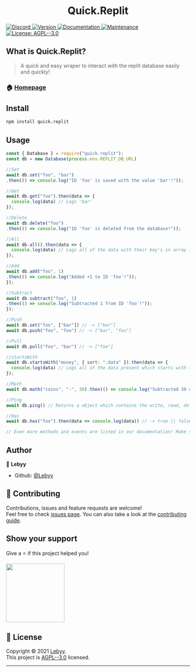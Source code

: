 <h1 align="center">Quick.Replit</h1>
<p>
  <a href="https://discord.gg/pndumb6J3t" target="_blank">
    <img alt="Discord" src="https://img.shields.io/badge/Chat-Click%20here-7289d9?style=for-the-badge&logo=discord">
  </a>
  <a href="https://www.npmjs.com/package/quick.replit" target="_blank">
    <img alt="Version" src="https://img.shields.io/npm/v/quick.replit.svg?style=for-the-badge">
  </a>
  <a href="https://quickreplit.js.org" target="_blank">
    <img alt="Documentation" src="https://img.shields.io/badge/documentation-yes-brightgreen.svg?style=for-the-badge" />
  </a>
  <a href="https://github.com/Lebyy/quick.replit/graphs/commit-activity" target="_blank">
    <img alt="Maintenance" src="https://img.shields.io/badge/Maintained%3F-yes-green.svg?style=for-the-badge" />
  </a>
  <a href="https://github.com/Lebyy/quick.replit/blob/master/LICENSE" target="_blank">
    <img alt="License: AGPL--3.0" src="https://img.shields.io/github/license/Lebyy/quick.replit?style=for-the-badge" />
  </a>
</p>

## What is Quick.Replit?
> A quick and easy wraper to interact with the replit database easily and quickly!

### 🏠 [Homepage](https://quickreplit.js.org)

## Install

```sh
npm install quick.replit
```

## Usage

```js
const { Database } = require("quick.replit");
const db = new Database(process.env.REPLIT_DB_URL)

//Set
await db.set("foo", "bar")
.then(() => console.log("ID 'foo' is saved with the value 'bar'!"));

//Get
await db.get("foo").then(data => {
  console.log(data) // Logs 'bar'
});

//Delete
await db.delete("foo")
.then(() => console.log("ID 'foo' is deleted from the database!"));

//All
await db.all().then(data => {
  console.log(data) // Logs all of the data with their key's in array form
});

//Add
await db.add("foo", 1)
.then(() => console.log("Added +1 to ID 'foo'!"));
});

//Subtract
await db.subtract("foo", 1)
.then(() => console.log("Subtracted 1 from ID 'foo'!"));
});

//Push
await db.set("foo", ["bar"]) // -> ["bar"]
await db.push("foo", "foo") // -> ["bar", "foo"]

//Pull
await db.pull("foo", "bar") // -> ["foo"]

//startsWith
await db.startsWith("money", { sort: ".data" }).then(data => {
  console.log(data) // Logs all of the data present which starts with the ID 'money' in array form!
});

//Math
await db.math("coins", "-", 30).then(() => console.log("Subtracted 30 coins!")); // operand: /, +, *, -, "add", "plus", "subtract", "minus", "mul", "multiply", "div", "divide"

//Ping
await db.ping() // Returns a object which contains the write, read, delete and average latencies!

//Has
await db.has("foo").then(data => console.log(data)) // -> true || false

// Even more methods and events are listed in our documentation! Make sure to check them out at https://quickreplit.js.org
```

## Author

👤 **Lebyy**

* Github: [@Lebyy](https://github.com/Lebyy)

## 🤝 Contributing

Contributions, issues and feature requests are welcome!<br />Feel free to check [issues page](https://github.com/Lebyy/quick.replit/issues). You can also take a look at the [contributing guide](https://github.com/Lebyy/quick.replit/blob/master/CONTRIBUTING.md).

## Show your support

Give a ⭐️ if this project helped you!

<a href="https://www.patreon.com/Lebyy">
  <img src="https://c5.patreon.com/external/logo/become_a_patron_button@2x.png" width="160">
</a>

## 📝 License

Copyright © 2021 [Lebyy](https://github.com/Lebyy).<br />
This project is [AGPL--3.0](https://github.com/Lebyy/quick.replit/blob/master/LICENSE) licensed.

***
